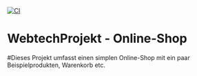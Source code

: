 [![CI](https://github.com/rogovilya95/WebtechProjekt/actions/workflows/tests.yml/badge.svg)](https://github.com/rogovilya95/WebtechProjekt/actions/workflows/tests.yml/badge.svg)

# WebtechProjekt - Online-Shop
#Dieses Projekt umfasst einen simplen Online-Shop mit ein paar Beispielprodukten, Warenkorb etc.